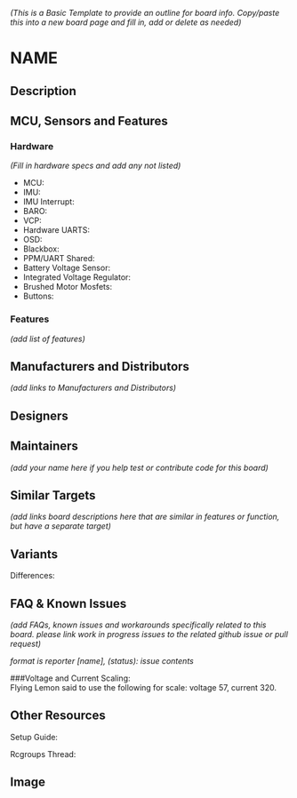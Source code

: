 _(This is a Basic Template to provide an outline for board info. Copy/paste this into a new board page and fill in, add or delete as needed)_

# NAME



## Description



## MCU, Sensors and Features

### Hardware
_(Fill in hardware specs and add any not listed)_
  - MCU: 
  - IMU: 
  - IMU Interrupt: 
  - BARO: 
  - VCP: 
  - Hardware UARTS: 
  - OSD: 
  - Blackbox: 
  - PPM/UART Shared: 
  - Battery Voltage Sensor: 
  - Integrated Voltage Regulator: 
  - Brushed Motor Mosfets: 
  - Buttons: 

### Features

_(add list of features)_

## Manufacturers and Distributors

_(add links to Manufacturers and Distributors)_

## Designers


## Maintainers
_(add your name here if you help test or contribute code for this board)_


## Similar Targets

_(add links board descriptions here that are similar in features or function, but have a separate target)_


## Variants

Differences:


## FAQ & Known Issues
_(add FAQs, known issues and workarounds specifically related to this board. please link work in progress issues to the related github issue or pull request)_

_format is reporter [name], (status): issue contents_

###Voltage and Current Scaling:  
Flying Lemon said to use the following for scale:
voltage 57, current 320.  

## Other Resources

Setup Guide: 

Rcgroups Thread: 

## Image